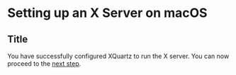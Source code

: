 # Setting up an X Server on macOS

## Title



You have successfully configured XQuartz to run the X server. You can now proceed to the [next step](docker-javafx-guide.md#running-the-docker-image).